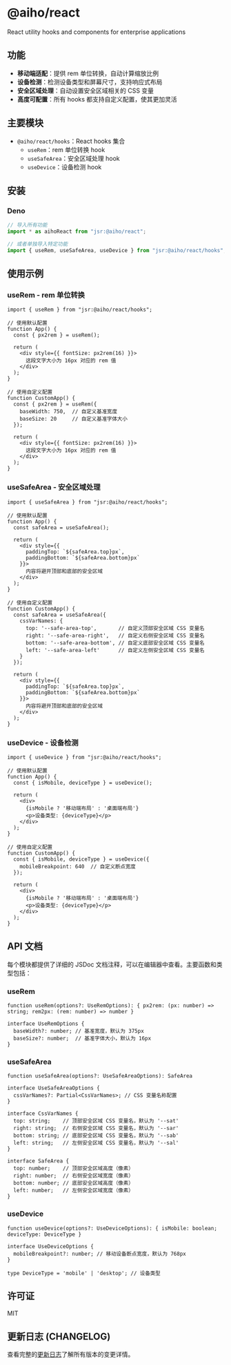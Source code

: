 # @aiho/react

React utility hooks and components for enterprise applications

## 功能

- **移动端适配**：提供 rem 单位转换，自动计算缩放比例
- **设备检测**：检测设备类型和屏幕尺寸，支持响应式布局
- **安全区域处理**：自动设置安全区域相关的 CSS 变量
- **高度可配置**：所有 hooks 都支持自定义配置，使其更加灵活

## 主要模块

- `@aiho/react/hooks`：React hooks 集合
  - `useRem`：rem 单位转换 hook
  - `useSafeArea`：安全区域处理 hook
  - `useDevice`：设备检测 hook

## 安装

### Deno

```ts
// 导入所有功能
import * as aihoReact from "jsr:@aiho/react";

// 或者单独导入特定功能
import { useRem, useSafeArea, useDevice } from "jsr:@aiho/react/hooks";
```

## 使用示例

### useRem - rem 单位转换

```tsx
import { useRem } from "jsr:@aiho/react/hooks";

// 使用默认配置
function App() {
  const { px2rem } = useRem();

  return (
    <div style={{ fontSize: px2rem(16) }}>
      这段文字大小为 16px 对应的 rem 值
    </div>
  );
}

// 使用自定义配置
function CustomApp() {
  const { px2rem } = useRem({
    baseWidth: 750,  // 自定义基准宽度
    baseSize: 20     // 自定义基准字体大小
  });

  return (
    <div style={{ fontSize: px2rem(16) }}>
      这段文字大小为 16px 对应的 rem 值
    </div>
  );
}
```

### useSafeArea - 安全区域处理

```tsx
import { useSafeArea } from "jsr:@aiho/react/hooks";

// 使用默认配置
function App() {
  const safeArea = useSafeArea();

  return (
    <div style={{
      paddingTop: `${safeArea.top}px`,
      paddingBottom: `${safeArea.bottom}px`
    }}>
      内容将避开顶部和底部的安全区域
    </div>
  );
}

// 使用自定义配置
function CustomApp() {
  const safeArea = useSafeArea({
    cssVarNames: {
      top: '--safe-area-top',       // 自定义顶部安全区域 CSS 变量名
      right: '--safe-area-right',   // 自定义右侧安全区域 CSS 变量名
      bottom: '--safe-area-bottom', // 自定义底部安全区域 CSS 变量名
      left: '--safe-area-left'      // 自定义左侧安全区域 CSS 变量名
    }
  });

  return (
    <div style={{
      paddingTop: `${safeArea.top}px`,
      paddingBottom: `${safeArea.bottom}px`
    }}>
      内容将避开顶部和底部的安全区域
    </div>
  );
}
```

### useDevice - 设备检测

```tsx
import { useDevice } from "jsr:@aiho/react/hooks";

// 使用默认配置
function App() {
  const { isMobile, deviceType } = useDevice();

  return (
    <div>
      {isMobile ? '移动端布局' : '桌面端布局'}
      <p>设备类型: {deviceType}</p>
    </div>
  );
}

// 使用自定义配置
function CustomApp() {
  const { isMobile, deviceType } = useDevice({
    mobileBreakpoint: 640  // 自定义断点宽度
  });

  return (
    <div>
      {isMobile ? '移动端布局' : '桌面端布局'}
      <p>设备类型: {deviceType}</p>
    </div>
  );
}
```

## API 文档

每个模块都提供了详细的 JSDoc 文档注释，可以在编辑器中查看。主要函数和类型包括：

### useRem

```tsx
function useRem(options?: UseRemOptions): { px2rem: (px: number) => string; rem2px: (rem: number) => number }

interface UseRemOptions {
  baseWidth?: number; // 基准宽度，默认为 375px
  baseSize?: number;  // 基准字体大小，默认为 16px
}
```

### useSafeArea

```tsx
function useSafeArea(options?: UseSafeAreaOptions): SafeArea

interface UseSafeAreaOptions {
  cssVarNames?: Partial<CssVarNames>; // CSS 变量名称配置
}

interface CssVarNames {
  top: string;    // 顶部安全区域 CSS 变量名，默认为 '--sat'
  right: string;  // 右侧安全区域 CSS 变量名，默认为 '--sar'
  bottom: string; // 底部安全区域 CSS 变量名，默认为 '--sab'
  left: string;   // 左侧安全区域 CSS 变量名，默认为 '--sal'
}

interface SafeArea {
  top: number;    // 顶部安全区域高度（像素）
  right: number;  // 右侧安全区域宽度（像素）
  bottom: number; // 底部安全区域高度（像素）
  left: number;   // 左侧安全区域宽度（像素）
}
```

### useDevice

```tsx
function useDevice(options?: UseDeviceOptions): { isMobile: boolean; deviceType: DeviceType }

interface UseDeviceOptions {
  mobileBreakpoint?: number; // 移动设备断点宽度，默认为 768px
}

type DeviceType = 'mobile' | 'desktop'; // 设备类型
```

## 许可证

MIT

## 更新日志 (CHANGELOG)

查看完整的[更新日志](./react/CHANGELOG.md)了解所有版本的变更详情。
